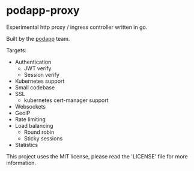 # podapp-proxy

Experimental http proxy / ingress controller written in go.

Built by the [podapp](https://getpod.app) team.

Targets:

- Authentication
  - JWT verify
  - Session verify
- Kubernetes support
- Small codebase
- SSL
  - kubernetes cert-manager support
- Websockets
- GeoIP
- Rate limiting
- Load balancing
  - Round robin
  - Sticky sessions
- Statistics

This project uses the MIT license, please read the 'LICENSE' file for more information.
